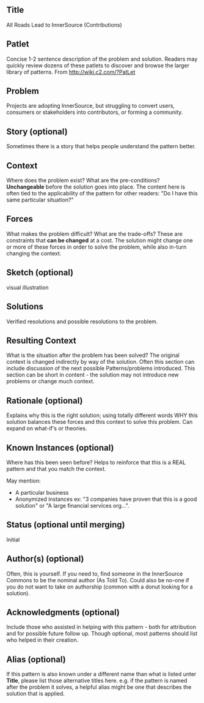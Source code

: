## Title

All Roads Lead to InnerSource (Contributions)

## Patlet

Concise 1-2 sentence description of the problem and solution.
Readers may quickly review dozens of these patlets to discover and browse the larger library of patterns.
From http://wiki.c2.com/?PatLet

## Problem

Projects are adopting InnerSource, but struggling to convert users, consumers or stakeholders into contributors, or forming a community.

## Story (optional)

Sometimes there is a story that helps people understand the pattern better.

## Context

Where does the problem exist?
What are the pre-conditions?
**Unchangeable** before the solution goes into place.
The content here is often tied to the applicability of the pattern for other readers: "Do I have this same particular situation?"

## Forces

What makes the problem difficult?
What are the trade-offs?
These are constraints that **can be changed** at a cost.
The solution might change one or more of these forces in order to solve the problem, while also in-turn changing the context.

## Sketch (optional)

visual illustration

## Solutions

Verified resolutions and possible resolutions to the problem.

## Resulting Context

What is the situation after the problem has been solved?
The original context is changed indirectly by way of the solution.
Often this section can include discussion of the next possible Patterns/problems introduced.
This section can be short in content - the solution may not introduce new problems or change much context.

## Rationale (optional)

Explains why this is the right solution; using totally different words WHY this solution balances these forces and this context to solve this problem.
Can expand on what-if's or theories.

## Known Instances (optional)

Where has this been seen before?
Helps to reinforce that this is a REAL pattern and that you match the context.

May mention:

* A particular business
* Anonymized instances ex: "3 companies have proven that this is a good solution" or "A large financial services org...".

## Status (optional until merging)

Initial

## Author(s) (optional)

Often, this is yourself.
If you need to, find someone in the InnerSource Commons to be the nominal author (As Told To).
Could also be no-one if you do not want to take on authorship (common with a donut looking for a solution).

## Acknowledgments (optional)

Include those who assisted in helping with this pattern - both for attribution and for possible future follow up.
Though optional, most patterns should list who helped in their creation.

## Alias (optional)

If this pattern is also known under a different name than what is listed unter **Title**, please list those alternative titles here.
e.g. if the pattern is named after the problem it solves, a helpful alias might be one that describes the solution that is applied.
